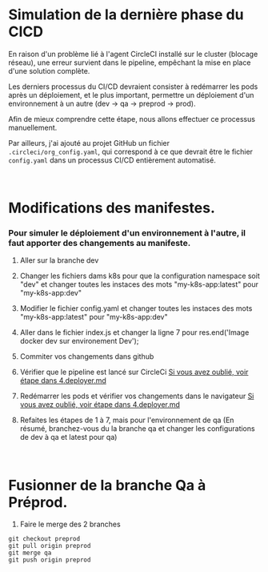 # Simulation de la dernière phase du CICD

En raison d'un problème lié à l'agent CircleCI installé sur le cluster (blocage réseau), une erreur survient dans le pipeline, empêchant la mise en place d'une solution complète.

Les derniers processus du CI/CD devraient consister à redémarrer les pods après un déploiement, et le plus important, permettre un déploiement d'un environnement à un autre (dev → qa → preprod → prod).

Afin de mieux comprendre cette étape, nous allons effectuer ce processus manuellement.

Par ailleurs, j'ai ajouté au projet GitHub un fichier `.circleci/org_config.yaml`, qui correspond à ce que devrait être le fichier `config.yaml` dans un processus CI/CD entièrement automatisé.

<br>

# Modifications des manifestes.

### Pour simuler le déploiement d'un environnement à l'autre, il faut apporter des changements au manifeste.

1. Aller sur la branche dev

2. Changer les fichiers dams k8s pour que la configuration namespace soit "dev" et changer toutes les instaces des mots "my-k8s-app:latest" pour "my-k8s-app:dev"

3. Modifier le fichier config.yaml et changer toutes les instaces des mots "my-k8s-app:latest" pour "my-k8s-app:dev"

4. Aller dans le fichier index.js et changer la ligne 7 pour  res.end('Image docker dev sur environement Dev');

5. Commiter vos changements dans github

6. Vérifier que le pipeline est lancé sur CircleCi [Si vous avez oublié, voir étape dans 4.deployer.md](4.deployer.md) 

7. Redémarrer les pods  et vérifier vos changements dans le navigateur [Si vous avez oublié, voir étape dans 4.deployer.md](4.deployer.md)

8. Refaites les étapes de 1 à 7, mais pour l'environnement de qa (En résumé, branchez-vous du la branche qa et changer les configurations de dev à qa et latest pour qa)

<br>

# Fusionner de la branche Qa à Préprod.

1. Faire le merge des 2 branches

  ````
  git checkout preprod
  git pull origin preprod
  git merge qa
  git push origin preprod
  ````
